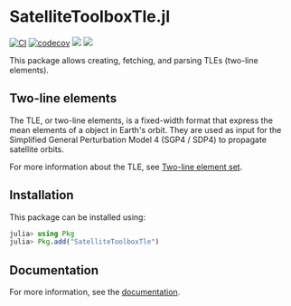SatelliteToolboxTle.jl
======================

[![CI](https://github.com/JuliaSpace/SatelliteToolboxTle.jl/actions/workflows/ci.yml/badge.svg)](https://github.com/JuliaSpace/SatelliteToolboxTle.jl/actions/workflows/ci.yml)
[![codecov](https://codecov.io/gh/JuliaSpace/SatelliteToolboxTle.jl/branch/main/graph/badge.svg?token=SPIKBIN3ES)](https://codecov.io/gh/JuliaSpace/SatelliteToolboxTle.jl)
[![](https://img.shields.io/badge/docs-stable-blue.svg)][docs-stable-url]
[![](https://img.shields.io/badge/docs-dev-blue.svg)][docs-dev-url]

This package allows creating, fetching, and parsing TLEs (two-line elements).

## Two-line elements

The TLE, or two-line elements, is a fixed-width format that express the mean
elements of a object in Earth's orbit. They are used as input for the Simplified
General Perturbation Model 4 (SGP4 / SDP4) to propagate satellite orbits.

For more information about the TLE, see
[Two-line element set](https://en.wikipedia.org/wiki/Two-line_element_set).

## Installation

This package can be installed using:

``` julia
julia> using Pkg
julia> Pkg.add("SatelliteToolboxTle")
```

## Documentation

For more information, see the [documentation][docs-stable-url].

[docs-dev-url]: https://juliaspace.github.io/SatelliteToolboxTle.jl/dev
[docs-stable-url]: https://juliaspace.github.io/SatelliteToolboxTle.jl/stable
